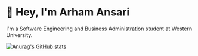# 👋 Hey, I'm Arham Ansari

I'm a Software Engineering and Business Administration student at Western University.

[![Anurag's GitHub stats](https://github-readme-stats.vercel.app/api?username=arhamansarii&show_icons=true&theme=dracula)](https://github.com/anuraghazra/github-readme-stats)
